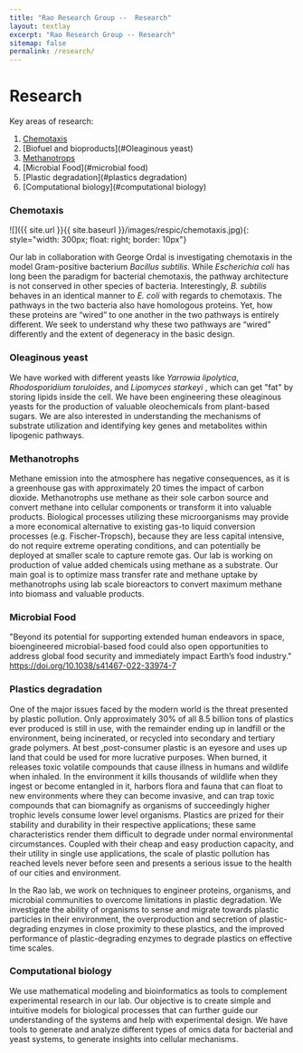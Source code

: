 ```yaml
---
title: "Rao Research Group --  Research"
layout: textlay
excerpt: "Rao Research Group -- Research"
sitemap: false
permalink: /research/
---
```


# Research

Key areas of research:

1. [Chemotaxis](#chemotaxis)
2. [Biofuel and bioproducts](#Oleaginous yeast)
3. [Methanotrops](#Methanotrops)
4. [Microbial Food](#microbial food)
5. [Plastic degradation](#plastics degradation)
6. [Computational biology](#computational biology)




### Chemotaxis
![]({{ site.url }}{{ site.baseurl }}/images/respic/chemotaxis.jpg){: style="width: 300px; float: right; border: 10px"}

Our lab in collaboration with George Ordal is investigating chemotaxis in the model Gram-positive bacterium <i>Bacillus subtilis</i>. While <i>Escherichia coli</i> has long been the paradigm for bacterial chemotaxis, the pathway architecture is not conserved in other species of bacteria. Interestingly, <i>B. subtilis</i> behaves in an identical manner to <i>E. coli</i> with regards to chemotaxis. The pathways in the two bacteria also have homologous proteins. Yet, how these proteins are “wired” to one another in the two pathways is entirely different. We seek to understand why these two pathways are “wired” differently and the extent of degeneracy in the basic design.

### Oleaginous yeast

We have worked with different yeasts like <i> Yarrowia lipolytica</i>, <i> Rhodosporidium toruloides</i>, and <i>Lipomyces starkeyi </i>, which can get "fat" by storing lipids inside the cell.  We have been engineering these oleaginous yeasts for the production of valuable oleochemicals from plant-based sugars. We are also interested in understanding the mechanisms of substrate utilization and identifying key genes and metabolites within lipogenic pathways.

### Methanotrophs

Methane emission into the atmosphere has negative consequences, as it is a greenhouse gas with approximately 20 times the impact of carbon dioxide. Methanotrophs use methane as their sole carbon source and convert methane into cellular components or transform it into valuable products. Biological processes utilizing these microorganisms may provide a more economical alternative to existing gas-to liquid conversion processes (e.g. Fischer-Tropsch), because they are less capital intensive, do not require extreme operating conditions, and can potentially be deployed at smaller scale to capture remote gas.   Our lab is working on production of value added chemicals using methane as a substrate. Our main goal is to optimize mass transfer rate and methane uptake by methanotrophs using lab scale bioreactors to convert maximum methane into biomass and valuable products.

### Microbial Food

"Beyond its potential for supporting extended human endeavors in space, bioengineered microbial-based food could also open opportunities to address global food security and immediately impact Earth’s food industry." https://doi.org/10.1038/s41467-022-33974-7

### Plastics degradation

One of the major issues faced by the modern world is the threat presented by plastic pollution. Only approximately 30% of all 8.5 billion tons of plastics ever produced is still in use, with the remainder ending up in landfill or the environment, being incinerated, or recycled into secondary and tertiary grade polymers. At best ,post-consumer plastic is an eyesore and uses up land that could be used for more lucrative purposes. When burned, it releases toxic volatile compounds that cause illness in humans and wildlife when inhaled. In the environment it kills thousands of wildlife when they ingest or become entangled in it, harbors flora and fauna that can float to new environments where they can become invasive, and can trap toxic compounds that can biomagnify as organisms of succeedingly higher trophic levels consume lower level organisms. Plastics are prized for their stability and durability in their respective applications; these same characteristics render them difficult to degrade under normal environmental circumstances. Coupled with their cheap and easy production capacity, and their utility in single use applications, the scale of plastic pollution has reached levels never before seen and presents a serious issue to the health of our cities and environment.

In the Rao lab, we work on techniques to engineer proteins, organisms, and microbial communities to overcome limitations in plastic degradation. We investigate the ability of organisms to sense and migrate towards plastic particles in their environment, the overproduction and secretion of plastic-degrading enzymes in close proximity to these plastics, and the improved performance of plastic-degrading enzymes to degrade plastics on effective time scales.


### Computational biology

We use mathematical modeling and bioinformatics as tools to complement experimental research in our lab. Our objective is to create simple and intuitive models for biological processes that can further guide our understanding of the systems and help with experimental design. We have tools to generate and analyze different types of omics data for bacterial and yeast systems, to generate insights into cellular mechanisms.
